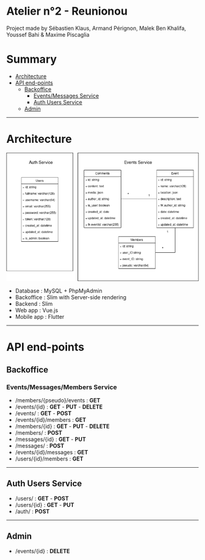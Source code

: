 # Atelier n°2 - Reunionou

Project made by Sébastien Klaus, Armand Pérignon, Malek Ben Khalifa, Youssef Bahi & Maxime Piscaglia

# Summary

- [Architecture](#architecture)
- [API end-points](#api-end-points)
  - [Backoffice](#backoffice)
    - [Events/Messages Service](#eventsmessages-service)
    - [Auth Users Service](#auth-users-service)
  - [Admin](#admin)

---

# Architecture

<p align="center">
<img src="mcd.drawio.png" alt="Reunionou structure" width="600"/>
</p>

- Database : MySQL + PhpMyAdmin
- Backoffice : Slim with Server-side rendering
- Backend : Slim
- Web app : Vue.js
- Mobile app : Flutter

---

# API end-points

## Backoffice

### Events/Messages/Members Service

- /members/{pseudo}/events : **GET**
- /events/{id} : **GET** - **PUT** - **DELETE**
- /events/ : **GET** - **POST**
- /events/{id}/members : **GET**
- /members/{id} : **GET** - **PUT** - **DELETE**
- /members/ : **POST**
- /messages/{id} : **GET** - **PUT**
- /messages/ : **POST**
- /events/{id}/messages : **GET**
- /users/{id}/members : **GET**

---

## Auth Users Service

- /users/ : **GET** - **POST**
- /users/{id} : **GET** - **PUT**
- /auth/ : **POST**

---

## Admin

- /events/{id} : **DELETE**
